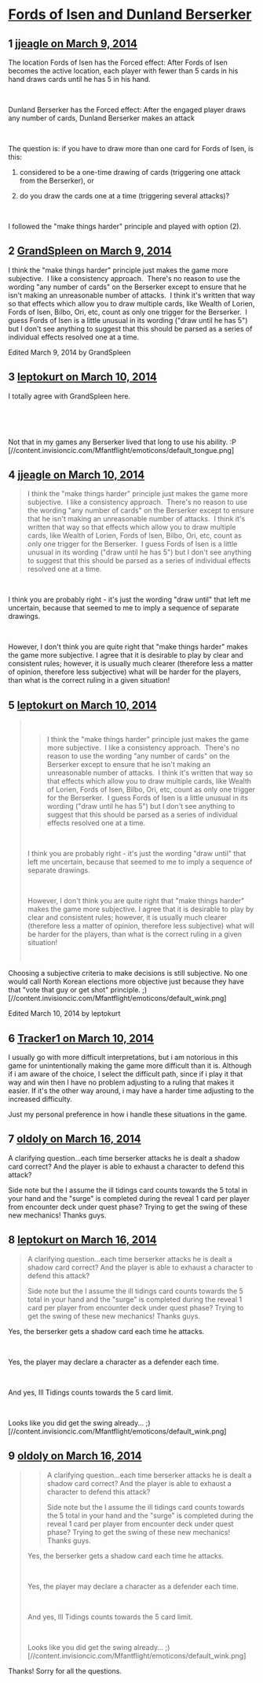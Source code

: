 # [Fords of Isen and Dunland Berserker](https://community.fantasyflightgames.com/topic/100910-fords-of-isen-and-dunland-berserker/)

## 1 [jjeagle on March 9, 2014](https://community.fantasyflightgames.com/topic/100910-fords-of-isen-and-dunland-berserker/?do=findComment&comment=1007967)

The location Fords of Isen has the Forced effect: After Fords of Isen becomes the active location, each player with fewer than 5 cards in his hand draws cards until he has 5 in his hand.

 

Dunland Berserker has the Forced effect: After the engaged player draws any number of cards, Dunland Berserker makes an attack

 

The question is: if you have to draw more than one card for Fords of Isen, is this:

1. considered to be a one-time drawing of cards (triggering one attack from the Berserker), or

2. do you draw the cards one at a time (triggering several attacks)?

 

I followed the "make things harder" principle and played with option (2).

## 2 [GrandSpleen on March 9, 2014](https://community.fantasyflightgames.com/topic/100910-fords-of-isen-and-dunland-berserker/?do=findComment&comment=1008034)

I think the "make things harder" principle just makes the game more subjective.  I like a consistency approach.  There's no reason to use the wording "any number of cards" on the Berserker except to ensure that he isn't making an unreasonable number of attacks.  I think it's written that way so that effects which allow you to draw multiple cards, like Wealth of Lorien, Fords of Isen, Bilbo, Ori, etc, count as only one trigger for the Berserker.  I guess Fords of Isen is a little unusual in its wording ("draw until he has 5") but I don't see anything to suggest that this should be parsed as a series of individual effects resolved one at a time.

Edited March 9, 2014 by GrandSpleen

## 3 [leptokurt on March 10, 2014](https://community.fantasyflightgames.com/topic/100910-fords-of-isen-and-dunland-berserker/?do=findComment&comment=1008812)

I totally agree with GrandSpleen here.

 

 

Not that in my games any Berserker lived that long to use his ability. :P [//content.invisioncic.com/Mfantflight/emoticons/default_tongue.png]

## 4 [jjeagle on March 10, 2014](https://community.fantasyflightgames.com/topic/100910-fords-of-isen-and-dunland-berserker/?do=findComment&comment=1008825)

> I think the "make things harder" principle just makes the game more subjective.  I like a consistency approach.  There's no reason to use the wording "any number of cards" on the Berserker except to ensure that he isn't making an unreasonable number of attacks.  I think it's written that way so that effects which allow you to draw multiple cards, like Wealth of Lorien, Fords of Isen, Bilbo, Ori, etc, count as only one trigger for the Berserker.  I guess Fords of Isen is a little unusual in its wording ("draw until he has 5") but I don't see anything to suggest that this should be parsed as a series of individual effects resolved one at a time.

 

I think you are probably right - it's just the wording "draw until" that left me uncertain, because that seemed to me to imply a sequence of separate drawings.

 

However, I don't think you are quite right that "make things harder" makes the game more subjective. I agree that it is desirable to play by clear and consistent rules; however, it is usually much clearer (therefore less a matter of opinion, therefore less subjective) what will be harder for the players, than what is the correct ruling in a given situation!

## 5 [leptokurt on March 10, 2014](https://community.fantasyflightgames.com/topic/100910-fords-of-isen-and-dunland-berserker/?do=findComment&comment=1008895)

>  
> 
> > I think the "make things harder" principle just makes the game more subjective.  I like a consistency approach.  There's no reason to use the wording "any number of cards" on the Berserker except to ensure that he isn't making an unreasonable number of attacks.  I think it's written that way so that effects which allow you to draw multiple cards, like Wealth of Lorien, Fords of Isen, Bilbo, Ori, etc, count as only one trigger for the Berserker.  I guess Fords of Isen is a little unusual in its wording ("draw until he has 5") but I don't see anything to suggest that this should be parsed as a series of individual effects resolved one at a time.
> 
>  
> 
> I think you are probably right - it's just the wording "draw until" that left me uncertain, because that seemed to me to imply a sequence of separate drawings.
> 
>  
> 
> However, I don't think you are quite right that "make things harder" makes the game more subjective. I agree that it is desirable to play by clear and consistent rules; however, it is usually much clearer (therefore less a matter of opinion, therefore less subjective) what will be harder for the players, than what is the correct ruling in a given situation!
> 
>  

Choosing a subjective criteria to make decisions is still subjective. No one would call North Korean elections more objective just because they have that "vote that guy or get shot" principle. ;) [//content.invisioncic.com/Mfantflight/emoticons/default_wink.png]

Edited March 10, 2014 by leptokurt

## 6 [Tracker1 on March 10, 2014](https://community.fantasyflightgames.com/topic/100910-fords-of-isen-and-dunland-berserker/?do=findComment&comment=1008983)

I usually go with more difficult interpretations, but i am notorious in this game for unintentionally making the game more difficult than it is. Although if i am aware of the choice, I select the difficult path, since if i play it that way and win then I have no problem adjusting to a ruling that makes it easier. If it's the other way around, i may have a harder time adjusting to the increased difficulty.

Just my personal preference in how i handle these situations in the game.

## 7 [oldoly on March 16, 2014](https://community.fantasyflightgames.com/topic/100910-fords-of-isen-and-dunland-berserker/?do=findComment&comment=1014221)

A clarifying question...each time berserker attacks he is dealt a shadow card correct? And the player is able to exhaust a character to defend this attack?

Side note but the I assume the ill tidings card counts towards the 5 total in your hand and the "surge" is completed during the reveal 1 card per player from encounter deck under quest phase? Trying to get the swing of these new mechanics! Thanks guys.

## 8 [leptokurt on March 16, 2014](https://community.fantasyflightgames.com/topic/100910-fords-of-isen-and-dunland-berserker/?do=findComment&comment=1014302)

> A clarifying question...each time berserker attacks he is dealt a shadow card correct? And the player is able to exhaust a character to defend this attack?
> 
> Side note but the I assume the ill tidings card counts towards the 5 total in your hand and the "surge" is completed during the reveal 1 card per player from encounter deck under quest phase? Trying to get the swing of these new mechanics! Thanks guys.

Yes, the berserker gets a shadow card each time he attacks.

 

Yes, the player may declare a character as a defender each time.

 

And yes, Ill Tidings counts towards the 5 card limit.

 

Looks like you did get the swing already... ;) [//content.invisioncic.com/Mfantflight/emoticons/default_wink.png]

## 9 [oldoly on March 16, 2014](https://community.fantasyflightgames.com/topic/100910-fords-of-isen-and-dunland-berserker/?do=findComment&comment=1014414)

> > A clarifying question...each time berserker attacks he is dealt a shadow card correct? And the player is able to exhaust a character to defend this attack?
> > 
> > Side note but the I assume the ill tidings card counts towards the 5 total in your hand and the "surge" is completed during the reveal 1 card per player from encounter deck under quest phase? Trying to get the swing of these new mechanics! Thanks guys.
> 
> Yes, the berserker gets a shadow card each time he attacks.
> 
>  
> 
> Yes, the player may declare a character as a defender each time.
> 
>  
> 
> And yes, Ill Tidings counts towards the 5 card limit.
> 
>  
> 
> Looks like you did get the swing already... ;) [//content.invisioncic.com/Mfantflight/emoticons/default_wink.png]

Thanks! Sorry for all the questions.

